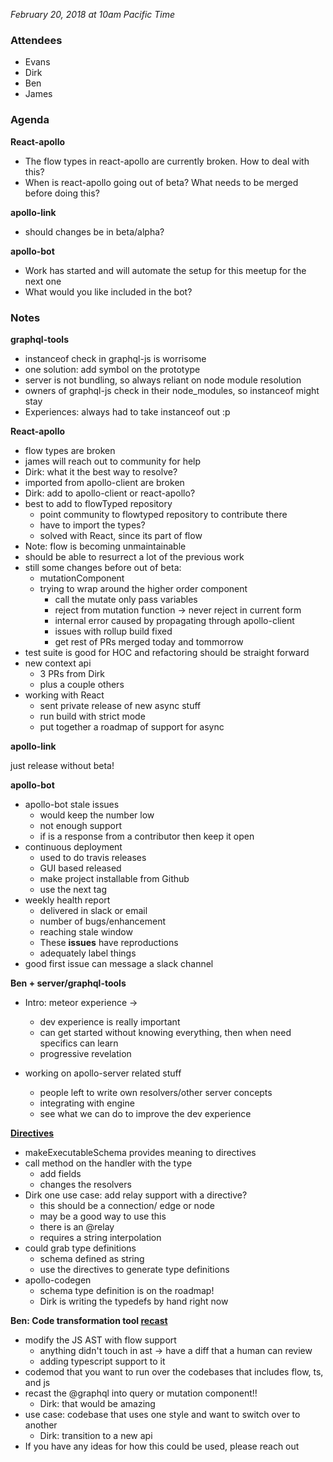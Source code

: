 _February 20, 2018 at 10am Pacific Time_

### Attendees

- Evans
- Dirk
- Ben
- James

### Agenda

**React-apollo**

- The flow types in react-apollo are currently broken. How to deal with this?
- When is react-apollo going out of beta? What needs to be merged before doing this?

**apollo-link**

- should changes be in beta/alpha?

**apollo-bot**

- Work has started and will automate the setup for this meetup for the next one
- What would you like included in the bot?

### Notes

**graphql-tools**

- instanceof check in graphql-js is worrisome
- one solution: add symbol on the prototype
- server is not bundling, so always reliant on node module resolution
- owners of graphql-js check in their node_modules, so instanceof might stay
- Experiences: always had to take instanceof out :p

**React-apollo**

- flow types are broken
- james will reach out to community for help
- Dirk: what it the best way to resolve?
- imported from apollo-client are broken
- Dirk: add to apollo-client or react-apollo?
- best to add to flowTyped repository
  - point community to flowtyped repository to contribute there
  - have to import the types?
  - solved with React, since its part of flow
- Note: flow is becoming unmaintainable
- should be able to resurrect a lot of the previous work
- still some changes before out of beta:
  - mutationComponent
  - trying to wrap around the higher order component
    - call the mutate only pass variables
    - reject from mutation function -> never reject in current form
    - internal error caused by propagating through apollo-client
    - issues with rollup build fixed
    - get rest of PRs merged today and tommorrow
- test suite is good for HOC and refactoring should be straight forward
- new context api
  - 3 PRs from Dirk
  - plus a couple others
- working with React
  - sent private release of new async stuff
  - run build with strict mode
  - put together a roadmap of support for async

**apollo-link**

just release without beta!

**apollo-bot**

- apollo-bot stale issues
  - would keep the number low
  - not enough support
  - if is a response from a contributor then keep it open
- continuous deployment
  - used to do travis releases
  - GUI based released
  - make project installable from Github
  - use the next tag
- weekly health report
  - delivered in slack or email
  - number of bugs/enhancement
  - reaching stale window
  - These **issues** have reproductions
  - adequately label things
- good first issue can message a slack channel

**Ben + server/graphql-tools**

- Intro: meteor experience ->

  - dev experience is really important
  - can get started without knowing everything, then when need specifics can learn
  - progressive revelation

- working on apollo-server related stuff
  - people left to write own resolvers/other server concepts
  - integrating with engine
  - see what we can do to improve the dev experience

**[Directives](https://github.com/apollographql/graphql-tools/pull/640)**

- makeExecutableSchema provides meaning to directives
- call method on the handler with the type
  - add fields
  - changes the resolvers
- Dirk one use case: add relay support with a directive?
  - this should be a connection/ edge or node
  - may be a good way to use this
  - there is an @relay
  - requires a string interpolation
- could grab type definitions
  - schema defined as string
  - use the directives to generate type definitions
- apollo-codegen
  - schema type definition is on the roadmap!
  - Dirk is writing the typedefs by hand right now

**Ben: Code transformation tool [recast](https://github.com/benjamn/recast)**

- modify the JS AST with flow support
  - anything didn't touch in ast -> have a diff that a human can review
  - adding typescript support to it
- codemod that you want to run over the codebases that includes flow, ts, and js
- recast the @graphql into query or mutation component!!
  - Dirk: that would be amazing
- use case: codebase that uses one style and want to switch over to another
  - Dirk: transition to a new api
- If you have any ideas for how this could be used, please reach out
